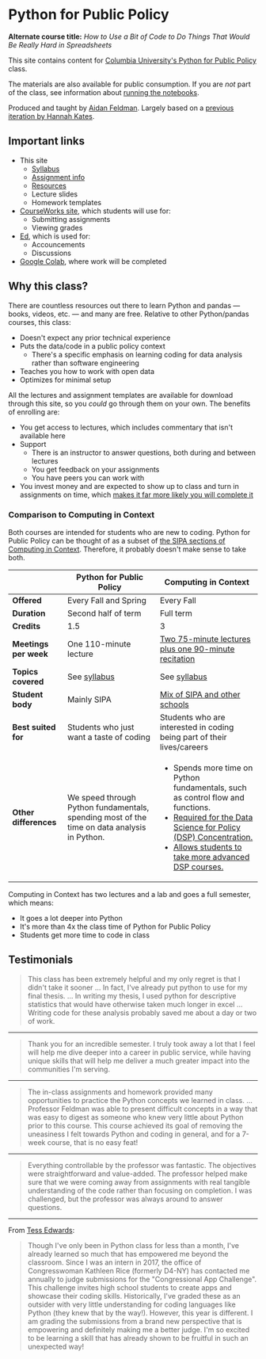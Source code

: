 # Python for Public Policy

**Alternate course title:** _How to Use a Bit of Code to Do Things That Would Be Really Hard in Spreadsheets_

This site contains content for [Columbia University's Python for Public Policy](syllabus.md) class.

The materials are also available for public consumption. If you are _not_ part of the class, see information about [running the notebooks](resources.md#jupyter-outside-this-course).

Produced and taught by [Aidan Feldman](https://api.afeld.me/). Largely based on a [previous iteration by Hannah Kates](https://github.com/hannahkates/nyu-python-public-policy).

## Important links

- This site
  - [Syllabus](syllabus.md)
  - [Assignment info](assignments.md)
  - [Resources](resources.md)
  - Lecture slides
  - Homework templates
- [CourseWorks site](https://courseworks2.columbia.edu/courses/210776), which students will use for:
  - Submitting assignments
  - Viewing grades
- [Ed](https://courseworks2.columbia.edu/courses/210776/external_tools/37606?display=borderless), which is used for:
  - Accouncements
  - Discussions
- [Google Colab](https://colab.research.google.com), where work will be completed

## Why this class?

There are countless resources out there to learn Python and pandas — books, videos, etc. — and many are free. Relative to other Python/pandas courses, this class:

- Doesn't expect any prior technical experience
- Puts the data/code in a public policy context
  - There's a specific emphasis on learning coding for data analysis rather than software engineering
- Teaches you how to work with open data
- Optimizes for minimal setup

All the lectures and assignment templates are available for download through this site, so you _could_ go through them on your own. The benefits of enrolling are:

- You get access to lectures, which includes commentary that isn't available here
- Support
  - There is an instructor to answer questions, both during and between lectures
  - You get feedback on your assignments
  - You have peers you can work with
- You invest money and are expected to show up to class and turn in assignments on time, which [makes it far more likely you will complete it](https://mashable.com/archive/warning-college-may-be-a-waste-of-your-time-and-money)

### Comparison to Computing in Context

Both courses are intended for students who are new to coding. Python for Public Policy can be thought of as a subset of [the SIPA sections of Computing in Context](https://computing-in-context.afeld.me/). Therefore, it probably doesn't make sense to take both.

|                       | Python for Public Policy                                                                             | Computing in Context                                                                                                                                                                                                                                  |
| --------------------- | ------------------------------------------------------------------------------------------- | ----------------------------------------------------------------------------------------------------------------------------------------------------------------------------------------------------------------------------------------------------- |
| **Offered**           | Every Fall and Spring                                                                                | Every Fall                                                                                                                                                                                                                                            |
| **Duration**          | Second half of term                                                                         | Full term                                                                                                                                                                                                                                             |
| **Credits**           | 1.5                                                                                         | 3                                                                                                                                                                                                                                                     |
| **Meetings per week** | One 110-minute lecture                                                                      | [Two 75-minute lectures plus one 90-minute recitation][cic-meeting]                                                                                                                                                                                   |
| **Topics covered**    | See [syllabus](syllabus.md#schedule)                                                        | See [syllabus](https://computing-in-context.afeld.me/#schedule)                                                                                                                                                                                       |
| **Student body**      | Mainly SIPA                                                                                 | [Mix of SIPA and other schools][cic-structure]                                                                                                                                                                                                        |
| **Best suited for**   | Students who just want a taste of coding                                                    | Students who are interested in coding being part of their lives/careers                                                                                                                                                                               |
| **Other differences** | We speed through Python fundamentals, spending most of the time on data analysis in Python. | <ul><li>Spends more time on Python fundamentals, such as control flow and functions.</li><li>[Required for the Data Science for Policy (DSP) Concentration.][dsp]</li><li>[Allows students to take more advanced DSP courses.][cic-prereq]</li></ul> |

[dsp]: https://www.sipa.columbia.edu/sipa-education/bulletin/dsp
[cic-meeting]: https://computing-in-context.afeld.me/#meeting-information
[cic-structure]: https://computing-in-context.afeld.me/#contexts-and-structure
[cic-prereq]: https://computing-in-context.afeld.me/#relationship-to-other-courses

Computing in Context has two lectures and a lab and goes a full semester, which means:

- It goes a lot deeper into Python
- It's more than 4x the class time of Python for Public Policy
- Students get more time to code in class

## Testimonials

> This class has been extremely helpful and my only regret is that I didn't take it sooner … In fact, I've already put python to use for my final thesis. … In writing my thesis, I used python for descriptive statistics that would have otherwise taken much longer in excel … Writing code for these analysis probably saved me about a day or two of work.

---

> Thank you for an incredible semester. I truly took away a lot that I feel will help me dive deeper into a career in public service, while having unique skills that will help me deliver a much greater impact into the communities I'm serving.

---

> The in-class assignments and homework provided many opportunities to practice the Python concepts we learned in class. … Professor Feldman was able to present difficult concepts in a way that was easy to digest as someone who knew very little about Python prior to this course. This course achieved its goal of removing the uneasiness I felt towards Python and coding in general, and for a 7-week course, that is no easy feat!

---

> Everything controllable by the professor was fantastic. The objectives were straightforward and value-added. The professor helped make sure that we were coming away from assignments with real tangible understanding of the code rather than focusing on completion. I was challenged, but the professor was always around to answer questions.

---

From [Tess Edwards](https://www.linkedin.com/in/tess-edwards/):

> Though I've only been in Python class for less than a month, I've already learned so much that has empowered me beyond the classroom. Since I was an intern in 2017, the office of Congresswoman Kathleen Rice (formerly D4-NY) has contacted me annually to judge submissions for the "Congressional App Challenge". This challenge invites high school students to create apps and showcase their coding skills. Historically, I've graded these as an outsider with very little understanding for coding languages like Python (they knew that by the way!). However, this year is different. I am grading the submissions from a brand new perspective that is empowering and definitely making me a better judge. I'm so excited to be learning a skill that has already shown to be fruitful in such an unexpected way!

